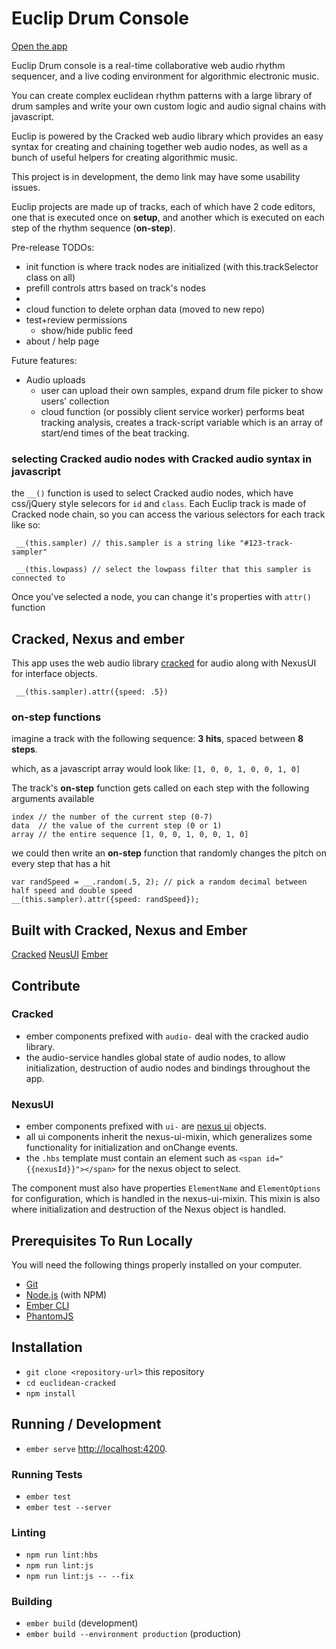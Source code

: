 # Euclip Drum Console
[Open the app](https://euclidean-cracked.firebaseapp.com)

Euclip Drum console is a real-time collaborative web audio rhythm sequencer, and a live coding environment for algorithmic electronic music. 

You can create complex euclidean rhythm patterns with a large library of drum samples and write your own custom logic and audio signal chains with javascript.

Euclip is powered by the Cracked web audio library which provides an easy syntax for creating and chaining together web audio nodes, as well as a bunch of useful helpers for creating algorithmic music.

This project is in development, the demo link may have some usability issues. 

Euclip projects are made up of tracks, each of which have 2 code editors, one that is executed once on **setup**, and another which is executed on each step of the rhythm sequence (**on-step**). 


Pre-release TODOs:
- init function is where track nodes are initialized (with this.trackSelector class on all) 
- prefill controls attrs based on track's nodes
- 
- cloud function to  delete orphan data  (moved to new repo)
- test+review permissions
    - show/hide public feed
- about / help page


Future features:

- Audio uploads
    - user can upload their own samples, expand drum file picker to show users' collection
    - cloud function (or possibly client service worker) performs beat tracking analysis, creates a track-script variable which is an array of start/end times of the beat tracking. 



### selecting Cracked audio nodes with Cracked audio syntax in javascript
the `__()` function is used to select Cracked audio nodes, which have css/jQuery style selecors for `id` and `class`.
Each Euclip track is made of Cracked node chain, so you can access the various selectors for each track like so:

```
 __(this.sampler) // this.sampler is a string like "#123-track-sampler"

 __(this.lowpass) // select the lowpass filter that this sampler is connected to

```

Once you've selected a node, you can change it's properties with `attr()` function
## Cracked, Nexus and ember
This app uses the web audio library [cracked](https://github.com/billorcutt/i_dropped_my_phone_the_screen_cracked) for audio along with NexusUI for interface objects.

```
 __(this.sampler).attr({speed: .5})
```

### on-step functions

imagine a track with the following sequence:
**3 hits**, spaced between **8 steps**.

which, as a javascript array would look like:
`[1, 0, 0, 1, 0, 0, 1, 0]`

The track's **on-step** function gets called on each step with the following arguments available
```
index // the number of the current step (0-7)
data  // the value of the current step (0 or 1)
array // the entire sequence [1, 0, 0, 1, 0, 0, 1, 0]
```

we could then write an **on-step** function that randomly changes the pitch on every step that has a hit

```
var randSpeed = __.random(.5, 2); // pick a random decimal between half speed and double speed
__(this.sampler).attr({speed: randSpeed});
```




## Built with Cracked, Nexus and Ember
[Cracked](https://github.com/billorcutt/i_dropped_my_phone_the_screen_cracked)
[NeusUI](https://nexus-js.github.io/) 
[Ember](https://emberjs.com/)

## Contribute

### Cracked
- ember components prefixed with `audio-` deal with the cracked audio library.
- the audio-service handles global state of audio nodes, to allow initialization, destruction of audio nodes and bindings throughout the app.

### NexusUI
- ember components prefixed with `ui-` are [nexus ui](nexus-js.github.io/ui/) objects.
- all ui components inherit the nexus-ui-mixin, which generalizes some functionality for initialization and onChange events.
- the `.hbs` template must contain an element such as `<span id="{{nexusId}}"></span>` for the nexus object to select.


The component must also have properties `ElementName` and `ElementOptions` for configuration, which is handled in the nexus-ui-mixin. This mixin is also where initialization and destruction of the Nexus object is handled.




## Prerequisites To Run Locally
You will need the following things properly installed on your computer.

* [Git](https://git-scm.com/)
* [Node.js](https://nodejs.org/) (with NPM)
* [Ember CLI](https://ember-cli.com/)
* [PhantomJS](http://phantomjs.org/)

## Installation

* `git clone <repository-url>` this repository
* `cd euclidean-cracked`
* `npm install`

## Running / Development

* `ember serve`
[http://localhost:4200](http://localhost:4200).

### Running Tests

* `ember test`
* `ember test --server`

### Linting

* `npm run lint:hbs`
* `npm run lint:js`
* `npm run lint:js -- --fix`

### Building

* `ember build` (development)
* `ember build --environment production` (production)
